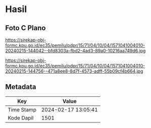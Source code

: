 # Hasil

## Foto C Plano

https://sirekap-obj-formc.kpu.go.id/ec35/pemilu/pdpr/15/71/04/10/04/1571041004010-20240215-144042--bfd8303a-fbd2-4ad3-89a0-10216aa749d6.jpg

https://sirekap-obj-formc.kpu.go.id/ec35/pemilu/pdpr/15/71/04/10/04/1571041004010-20240215-144756--471a8ee8-8d7f-4573-adff-55b09cf4b664.jpg


## Metadata

| Key        | Value               |
| ---------- | ------------------- |
| Time Stamp | 2024-02-17 13:05:41 |
| Kode Dapil | 1501                |



